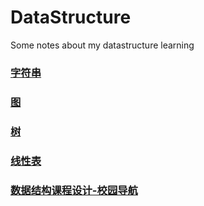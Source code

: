 # DataStructure
Some notes about my datastructure learning

### [字符串](https://github.com/wowGZ/DataStructure/blob/master/DataStructrue-%E5%AD%97%E7%AC%A6%E4%B8%B2.md)
### [图](https://github.com/wowGZ/DataStructure/blob/master/DataStructure-%E5%9B%BE.md)
### [树](https://github.com/wowGZ/DataStructure/blob/master/DataStructure-%E6%A0%91.md)
### [线性表](https://github.com/wowGZ/DataStructure/blob/master/DataStructure-%E7%BA%BF%E6%80%A7%E8%A1%A8.md)
### [数据结构课程设计-校园导航](https://github.com/wowGZ/DataStructure/tree/master/%E6%A0%A1%E5%9B%AD%E5%AF%BC%E8%88%AA)
